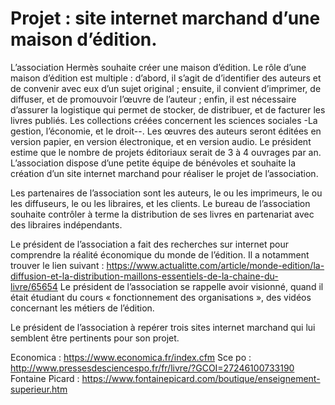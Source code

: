 # Projet : site internet marchand d’une maison d’édition.

L’association Hermès souhaite créer une maison d’édition. Le rôle d’une maison d’édition est multiple : d’abord, il s’agit de d’identifier des auteurs et de convenir avec eux d’un sujet original ; ensuite, il convient d’imprimer, de diffuser, et de promouvoir l’œuvre de l’auteur ; enfin, il est nécessaire d’assurer la logistique qui permet de stocker, de distribuer, et de facturer les livres publiés.
Les collections créées concernent les sciences sociales -La gestion, l’économie, et le droit--.  Les œuvres des auteurs seront éditées en version papier, en version électronique, et en version audio. Le président estime que le nombre de projets éditoriaux serait de 3 à 4 ouvrages par an.
L’association dispose d’une petite équipe de bénévoles et souhaite la création d’un site internet marchand pour réaliser le projet de l’association.

Les partenaires de l’association sont les auteurs, le ou les imprimeurs, le ou les diffuseurs, le ou les libraires, et les clients. Le bureau de l’association souhaite contrôler à terme la distribution de ses livres en partenariat avec des libraires indépendants.

Le président de l’association a fait des recherches sur internet pour comprendre la réalité économique du monde de l’édition. 
Il a notamment trouver le lien suivant : https://www.actualitte.com/article/monde-edition/la-diffusion-et-la-distribution-maillons-essentiels-de-la-chaine-du-livre/65654
Le président de l’association se rappelle avoir visionné, quand il était étudiant du cours « fonctionnement des organisations », des vidéos concernant les métiers de l’édition.

Le président de l’association à repérer trois sites internet marchand qui lui semblent être pertinents pour son projet.

Economica : https://www.economica.fr/index.cfm
Sce po : http://www.pressesdesciencespo.fr/fr/livre/?GCOI=27246100733190
Fontaine Picard : https://www.fontainepicard.com/boutique/enseignement-superieur.htm

